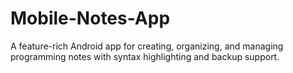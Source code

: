 # Mobile-Notes-App
A feature-rich Android app for creating, organizing, and managing programming notes with syntax highlighting and backup support.
